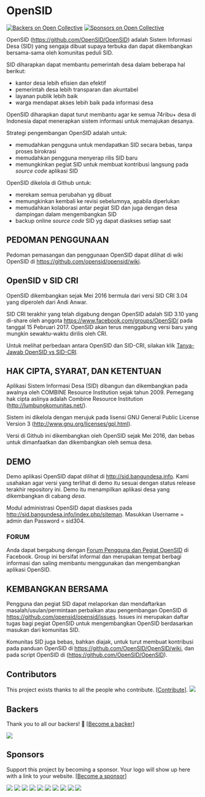 # OpenSID
[![Backers on Open Collective](https://opencollective.com/OpenSID/backers/badge.svg)](#backers)
 [![Sponsors on Open Collective](https://opencollective.com/OpenSID/sponsors/badge.svg)](#sponsors)
  
OpenSID (https://github.com/OpenSID/OpenSID) adalah Sistem Informasi Desa (SID) yang sengaja dibuat supaya terbuka dan dapat dikembangkan bersama-sama oleh komunitas peduli SID.

SID diharapkan dapat membantu pemerintah desa dalam beberapa hal berikut:

- kantor desa lebih efisien dan efektif
- pemerintah desa lebih transparan dan akuntabel
- layanan publik lebih baik
- warga mendapat akses lebih baik pada informasi desa

OpenSID diharapkan dapat turut membantu agar ke semua 74ribu+ desa di Indonesia dapat menerapkan sistem informasi untuk memajukan desanya.

Strategi pengembangan OpenSID adalah untuk:
- memudahkan pengguna untuk mendapatkan SID secara bebas, tanpa proses birokrasi
- memudahkan pengguna menyerap rilis SID baru
- memungkinkan pegiat SID untuk membuat kontribusi langsung pada _source code_ aplikasi SID

OpenSID dikelola di Github untuk:
- merekam semua perubahan yg dibuat
- memungkinkan kembali ke revisi sebelumnya, apabila diperlukan
- memudahkan kolaborasi antar pegiat SID dan juga dengan desa dampingan dalam mengembangkan SID
- backup online _source code_ SID yg dapat diaskses setiap saat

## PEDOMAN PENGGUNAAN
Pedoman pemasangan dan penggunaan OpenSID dapat dilihat di wiki OpenSID di https://github.com/opensid/opensid/wiki.

## OpenSID v SID CRI
OpenSID dikembangkan sejak Mei 2016 bermula dari versi SID CRI 3.04 yang diperoleh dari Andi Anwar.

SID CRI terakhir yang telah digabung dengan OpenSID adalah SID 3.10 yang di-share oleh anggota https://www.facebook.com/groups/OpenSID/ pada tanggal 15 Pebruari 2017. OpenSID akan terus menggabung versi baru yang mungkin sewaktu-waktu dirilis oleh CRI.

Untuk melihat perbedaan antara OpenSID dan SID-CRI, silakan klik [Tanya-Jawab OpenSID vs SID-CRI](Tanya-Jawab-OpenSID-vs-SID-CRI).

## HAK CIPTA, SYARAT, DAN KETENTUAN
Aplikasi Sistem Informasi Desa (SID) dibangun dan dikembangkan pada awalnya oleh COMBINE Resource Institution sejak tahun 2009. Pemegang hak cipta aslinya adalah Combine Resource Institution (http://lumbungkomunitas.net/).

Sistem ini dikelola dengan merujuk pada lisensi GNU General Public License Version 3 (http://www.gnu.org/licenses/gpl.html).

Versi di Github ini dikembangkan oleh OpenSID sejak Mei 2016, dan bebas untuk dimanfaatkan dan dikembangkan oleh semua desa.

## DEMO
Demo aplikasi OpenSID dapat dilihat di http://sid.bangundesa.info. Kami usahakan agar versi yang terlihat di demo itu sesuai dengan status release terakhir repository ini. Demo itu menampilkan aplikasi desa yang dikembangkan di cabang _desa_.

Modul administrasi OpenSID dapat diaskses pada http://sid.bangundesa.info/index.php/siteman. Masukkan Username = admin dan Password = sid304.

### FORUM

Anda dapat bergabung dengan [Forum Pengguna dan Pegiat OpenSID](https://www.facebook.com/groups/opensid) di Facebook. Group ini bersifat informal dan merupakan tempat berbagi informasi dan saling membantu menggunakan dan mengembangkan aplikasi OpenSID.

## KEMBANGKAN BERSAMA

Pengguna dan pegiat SID dapat melaporkan dan mendaftarkan masalah/usulan/permintaan perbaikan atau pengembangan OpenSID di https://github.com/opensid/opensid/issues. Issues ini merupakan daftar tugas bagi pegiat OpenSID untuk mengembangkan OpenSID berdasarkan masukan dari komunitas SID.

Komunitas SID juga bebas, bahkan diajak, untuk turut membuat kontribusi pada panduan OpenSID di https://github.com/OpenSID/OpenSID/wiki, dan pada script OpenSID di (https://github.com/OpenSID/OpenSID).


## Contributors

This project exists thanks to all the people who contribute. [[Contribute](CONTRIBUTING.md)].
<a href="graphs/contributors"><img src="https://opencollective.com/OpenSID/contributors.svg?width=890" /></a>


## Backers

Thank you to all our backers! 🙏 [[Become a backer](https://opencollective.com/OpenSID#backer)]

<a href="https://opencollective.com/OpenSID#backers" target="_blank"><img src="https://opencollective.com/OpenSID/backers.svg?width=890"></a>


## Sponsors

Support this project by becoming a sponsor. Your logo will show up here with a link to your website. [[Become a sponsor](https://opencollective.com/OpenSID#sponsor)]

<a href="https://opencollective.com/OpenSID/sponsor/0/website" target="_blank"><img src="https://opencollective.com/OpenSID/sponsor/0/avatar.svg"></a>
<a href="https://opencollective.com/OpenSID/sponsor/1/website" target="_blank"><img src="https://opencollective.com/OpenSID/sponsor/1/avatar.svg"></a>
<a href="https://opencollective.com/OpenSID/sponsor/2/website" target="_blank"><img src="https://opencollective.com/OpenSID/sponsor/2/avatar.svg"></a>
<a href="https://opencollective.com/OpenSID/sponsor/3/website" target="_blank"><img src="https://opencollective.com/OpenSID/sponsor/3/avatar.svg"></a>
<a href="https://opencollective.com/OpenSID/sponsor/4/website" target="_blank"><img src="https://opencollective.com/OpenSID/sponsor/4/avatar.svg"></a>
<a href="https://opencollective.com/OpenSID/sponsor/5/website" target="_blank"><img src="https://opencollective.com/OpenSID/sponsor/5/avatar.svg"></a>
<a href="https://opencollective.com/OpenSID/sponsor/6/website" target="_blank"><img src="https://opencollective.com/OpenSID/sponsor/6/avatar.svg"></a>
<a href="https://opencollective.com/OpenSID/sponsor/7/website" target="_blank"><img src="https://opencollective.com/OpenSID/sponsor/7/avatar.svg"></a>
<a href="https://opencollective.com/OpenSID/sponsor/8/website" target="_blank"><img src="https://opencollective.com/OpenSID/sponsor/8/avatar.svg"></a>
<a href="https://opencollective.com/OpenSID/sponsor/9/website" target="_blank"><img src="https://opencollective.com/OpenSID/sponsor/9/avatar.svg"></a>


